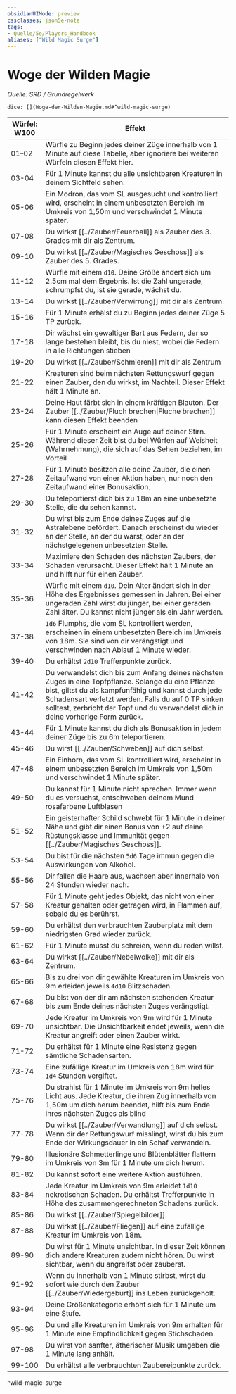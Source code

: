 ```yaml
---
obsidianUIMode: preview
cssclasses: json5e-note
tags:
- Quelle/5e/Players_Handbook
aliases: ["Wild Magic Surge"]
---
```

# Woge der Wilden Magie
*Quelle: SRD / Grundregelwerk*

`dice: [](Woge-der-Wilden-Magie.md#^wild-magic-surge)`

| Würfel: W100 | Effekt                                                                                                                                                                                                                                                                                                  |
| ---------- | ------------------------------------------------------------------------------------------------------------------------------------------------------------------------------------------------------------------------------------------------------------------------------------------------------- |
| 01–02      | Würfle zu Beginn jedes deiner Züge innerhalb von 1 Minute auf diese Tabelle, aber ignoriere bei weiteren Würfeln diesen Effekt hier.                                                                                                                                                                    |
| 03-04      | Für 1 Minute kannst du alle unsichtbaren Kreaturen in deinem Sichtfeld sehen.                                                                                                                                                                                                                           |
| 05-06      | Ein Modron, das vom SL ausgesucht und kontrolliert wird, erscheint in einem unbesetzten Bereich im Umkreis von 1,50m und verschwindet 1 Minute später.                                                                                                                                                  |
| 07-08      | Du wirkst [[../Zauber/Feuerball]] als Zauber des 3. Grades mit dir als Zentrum.                                                                                                                                                                                                                                   |
| 09-10      | Du wirkst [[../Zauber/Magisches Geschoss]] als Zauber des 5. Grades.                                                                                                                                                                                                                          |
| 11-12      | Würfle mit einem `d10`. Deine Größe ändert sich um 2.5cm mal dem Ergebnis. Ist die Zahl ungerade, schrumpfst du, ist sie gerade, wächst du.                                                                                                                                                             |
| 13-14      | Du wirkst [[../Zauber/Verwirrung]] mit dir als Zentrum.                                                                                                                                                                                                                                                           |
| 15-16      | Für 1 Minute erhälst du zu Beginn jedes deiner Züge 5 TP zurück.                                                                                                                                                                                                                                        |
| 17-18      | Dir wächst ein gewaltiger Bart aus Federn, der so lange bestehen bleibt, bis du niest, wobei die Federn in alle Richtungen stieben                                                                                                                                                                      |
| 19-20      | Du wirkst [[../Zauber/Schmieren]] mit dir als Zentrum                                                                                                                                                                                                                                                             |
| 21-22      | Kreaturen sind beim nächsten Rettungswurf gegen einen Zauber, den du wirkst, im Nachteil. Dieser Effekt hält 1 Minute an.                                                                                                                                                                               |
| 23-24      | Deine Haut färbt sich in einem kräftigen Blauton. Der Zauber [[../Zauber/Fluch brechen\|Fluche brechen]] kann diesen Effekt beenden                                                                                                                                                                               |
| 25-26      | Für 1 Minute erscheint ein Auge auf deiner Stirn. Während dieser Zeit bist du bei Würfen auf Weisheit (Wahrnehmung), die sich auf das Sehen beziehen, im Vorteil                                                                                                                                        |
| 27-28      | Für 1 Minute besitzen alle deine Zauber, die einen Zeitaufwand von einer Aktion haben, nur noch den Zeitaufwand einer Bonusaktion.                                                                                                                                                                      |
| 29-30      | Du teleportierst dich bis zu 18m an eine unbesetzte Stelle, die du sehen kannst.                                                                                                                                                                                                                        |
| 31-32      | Du wirst bis zum Ende deines Zuges auf die Astralebene befördert. Danach erscheinst du wieder an der Stelle, an der du warst, oder an der nächstgelegenen unbesetzten Stelle.                                                                                                                           |
| 33-34      | Maximiere den Schaden des nächsten Zaubers, der Schaden verursacht. Dieser Effekt hält 1 Minute an und hilft nur für einen Zauber.                                                                                                                                                                      |
| 35-36      | Würfle mit einem `d10`. Dein Alter ändert sich in der Höhe des Ergebnisses gemessen in Jahren. Bei einer ungeraden Zahl wirst du jünger, bei einer geraden Zahl älter. Du kannst nicht jünger als ein Jahr werden.                                                                                      |
| 37-38      | `1d6` Flumphs, die vom SL kontrolliert werden, erscheinen in einem unbesetzten Bereich im Umkreis von 18m. Sie sind von dir verängstigt und verschwinden nach Ablauf 1 Minute wieder.                                                                                                                   |
| 39-40      | Du erhältst `2d10` Trefferpunkte zurück.                                                                                                                                                                                                                                                                |
| 41-42      | Du verwandelst dich bis zum Anfang deines nächsten Zuges in eine Topfpflanze. Solange du eine Pflanze bist, giltst du als kampfunfähig und kannst durch jede Schadensart verletzt werden. Falls du auf 0 TP sinken solltest, zerbricht der Topf und du verwandelst dich in deine vorherige Form zurück. |
| 43-44      | Für 1 Minute kannst du dich als Bonusaktion in jedem deiner Züge bis zu 6m teleportieren.                                                                                                                                                                                                               |
| 45-46      | Du wirst [[../Zauber/Schweben]] auf dich selbst.                                                                                                                                                                                                                                                                  |
| 47-48      | Ein Einhorn, das vom SL kontrolliert wird, erscheint in einem unbesetzten Bereich im Umkreis von 1,50m und verschwindet 1 Minute später.                                                                                                                                                                |
| 49-50      | Du kannst für 1 Minute nicht sprechen. Immer wenn du es versuchst, entschweben deinem Mund rosafarbene Luftblasen                                                                                                                                                                                       |
| 51-52      | Ein geisterhafter Schild schwebt für 1 Minute in deiner Nähe und gibt dir einen Bonus von +2 auf deine Rüstungsklasse und Immunität gegen [[../Zauber/Magisches Geschoss]].                                                                                                                                         |
| 53-54      | Du bist für die nächsten `5d6` Tage immun gegen die Auswirkungen von Alkohol.                                                                                                                                                                                                                           |
| 55-56      | Dir fallen die Haare aus, wachsen aber innerhalb von 24 Stunden wieder nach.                                                                                                                                                                                                                            |
| 57-58      | Für 1 Minute geht jedes Objekt, das nicht von einer Kreatur gehalten oder getragen wird, in Flammen auf, sobald du es berührst.                                                                                                                                                                         |
| 59-60      | Du erhältst den verbrauchten Zauberplatz mit dem niedrigsten Grad wieder zurück.                                                                                                                                                                                                                        |
| 61-62      | Für 1 Minute musst du schreien, wenn du reden willst.                                                                                                                                                                                                                                                   |
| 63-64      | Du wirkst [[../Zauber/Nebelwolke]] mit dir als Zentrum.                                                                                                                                                                                                                                                           |
| 65-66      | Bis zu drei von dir gewählte Kreaturen im Umkreis von 9m erleiden jeweils `4d10` Blitzschaden.                                                                                                                                                                                                          |
| 67-68      | Du bist von der dir am nächsten stehenden Kreatur bis zum Ende deines nächsten Zuges verängstigt.                                                                                                                                                                                                       |
| 69-70      | Jede Kreatur im Umkreis von 9m wird für 1 Minute unsichtbar. Die Unsichtbarkeit endet jeweils, wenn die Kreatur angreift oder einen Zauber wirkt.                                                                                                                                                       |
| 71-72      | Du erhältst für 1 Minute eine Resistenz gegen sämtliche Schadensarten.                                                                                                                                                                                                                                  |
| 73-74      | Eine zufällige Kreatur im Umkreis von 18m wird für `1d4` Stunden vergiftet.                                                                                                                                                                                                                             |
| 75-76      | Du strahlst für 1 Minute im Umkreis von 9m helles Licht aus. Jede Kreatur, die ihren Zug innerhalb von 1,50m um dich herum beendet, hilft bis zum Ende ihres nächsten Zuges als blind                                                                                                                   |
| 77-78      | Du wirkst [[../Zauber/Verwandlung]] auf dich selbst. Wenn dir der Rettungswurf misslingt, wirst du bis zum Ende der Wirkungsdauer in ein Schaf verwandeln.                                                                                                                                                        |
| 79-80      | Illusionäre Schmetterlinge und Blütenblätter flattern im Umkreis von 3m für 1 Minute um dich herum.                                                                                                                                                                                                     |
| 81-82      | Du kannst sofort eine weitere Aktion ausführen.                                                                                                                                                                                                                                                         |
| 83-84      | Jede Kreatur im Umkreis von 9m erleidet `1d10` nekrotischen Schaden. Du erhältst Trefferpunkte in Höhe des zusammengerechneten Schadens zurück.                                                                                                                                                         |
| 85-86      | Du wirkst [[../Zauber/Spiegelbilder]].                                                                                                                                                                                                                                                                            |
| 87-88      | Du wirkst [[../Zauber/Fliegen]] auf eine zufällige Kreatur im Umkreis von 18m.                                                                                                                                                                                                                                    |
| 89-90      | Du wirst für 1 Minute unsichtbar. In dieser Zeit können dich andere Kreaturen zudem nicht hören. Du wirst sichtbar, wenn du angreifst oder zauberst.                                                                                                                                                    |
| 91-92      | Wenn du innerhalb von 1 Minute stirbst, wirst du sofort wie durch den Zauber [[../Zauber/Wiedergeburt]] ins Leben zurückgeholt.                                                                                                                                                                                   |
| 93-94      | Deine Größenkategorie erhöht sich für 1 Minute um eine Stufe.                                                                                                                                                                                                                                           |
| 95-96      | Du und alle Kreaturen im Umkreis von 9m erhalten für 1 Minute eine Empfindlichkeit gegen Stichschaden.                                                                                                                                                                                                  |
| 97-98      | Du wirst von sanfter, ätherischer Musik umgeben die 1 Minute lang anhält.                                                                                                                                                                                                                               |
| 99-100     | Du erhältst alle verbrauchten Zaubereipunkte zurück.                                                                                                                                                                                                                                                    |
^wild-magic-surge